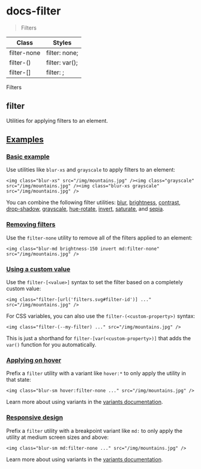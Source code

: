 # docs-filter

> Filters

| Class                      | Styles                          |
| -------------------------- | ------------------------------- |
| filter-none                | filter: none;                   |
| filter-(<custom-property>) | filter: var(<custom-property>); |
| filter-[<value>]           | filter: <value>;                |

Filters

## filter

Utilities for applying filters to an element.

## [Examples](#examples)

### [Basic example](#basic-example)

Use utilities like `blur-xs` and `grayscale` to apply filters to an element:

    <img class="blur-xs" src="/img/mountains.jpg" /><img class="grayscale" src="/img/mountains.jpg" /><img class="blur-xs grayscale" src="/img/mountains.jpg" />

You can combine the following filter utilities: [blur](/docs/filter-blur), [brightness](/docs/filter-brightness), [contrast](/docs/filter-contrast), [drop-shadow](/docs/filter-drop-shadow), [grayscale](/docs/filter-grayscale), [hue-rotate](/docs/filter-hue-rotate), [invert](/docs/filter-invert), [saturate](/docs/filter-saturate), and [sepia](/docs/filter-sepia).

### [Removing filters](#removing-filters)

Use the `filter-none` utility to remove all of the filters applied to an element:

    <img class="blur-md brightness-150 invert md:filter-none" src="/img/mountains.jpg" />

### [Using a custom value](#using-a-custom-value)

Use the `filter-[<value>]` syntax to set the filter based on a completely custom value:

    <img class="filter-[url('filters.svg#filter-id')] ..." src="/img/mountains.jpg" />

For CSS variables, you can also use the `filter-(<custom-property>)` syntax:

    <img class="filter-(--my-filter) ..." src="/img/mountains.jpg" />

This is just a shorthand for `filter-[var(<custom-property>)]` that adds the `var()` function for you automatically.

### [Applying on hover](#applying-on-hover)

Prefix a `filter` utility with a variant like `hover:*` to only apply the utility in that state:

    <img class="blur-sm hover:filter-none ..." src="/img/mountains.jpg" />

Learn more about using variants in the [variants documentation](/docs/hover-focus-and-other-states).

### [Responsive design](#responsive-design)

Prefix a `filter` utility with a breakpoint variant like `md:` to only apply the utility at medium screen sizes and above:

    <img class="blur-sm md:filter-none ..." src="/img/mountains.jpg" />

Learn more about using variants in the [variants documentation](/docs/hover-focus-and-other-states).
